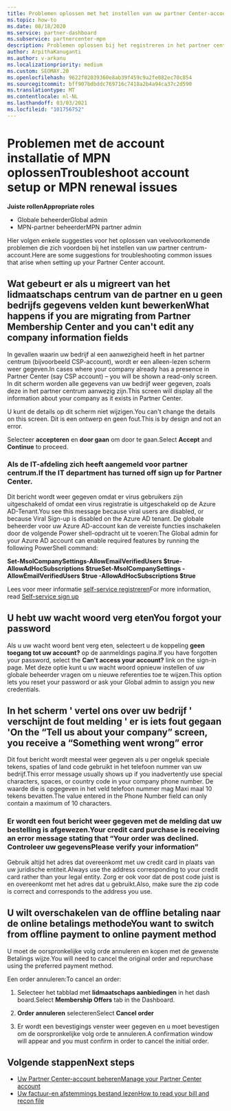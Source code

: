 ```yaml
---
title: Problemen oplossen met het instellen van uw partner Center-account of problemen met MPN-vernieuwing
ms.topic: how-to
ms.date: 08/18/2020
ms.service: partner-dashboard
ms.subservice: partnercenter-mpn
description: Problemen oplossen bij het registreren in het partner centrum. Beantwoordt antwoorden op uitdagingen met betalings wijzen, wacht woorden verg eten en nog veel meer.
author: ArpithaKanuganti
ms.author: v-arkanu
ms.localizationpriority: medium
ms.custom: SEOMAY.20
ms.openlocfilehash: 9622f02039360e8ab39f459c9a2fe082ec70c854
ms.sourcegitcommit: bff907bdbddc769716c7418a2b4a94ca37c2d590
ms.translationtype: MT
ms.contentlocale: nl-NL
ms.lasthandoff: 03/03/2021
ms.locfileid: "101756752"
---
```

# <a name="troubleshoot-account-setup-or-mpn-renewal-issues"></a><span data-ttu-id="b6d90-104">Problemen met de account installatie of MPN oplossen</span><span class="sxs-lookup"><span data-stu-id="b6d90-104">Troubleshoot account setup or MPN renewal issues</span></span>


<span data-ttu-id="b6d90-105">**Juiste rollen**</span><span class="sxs-lookup"><span data-stu-id="b6d90-105">**Appropriate roles**</span></span>

- <span data-ttu-id="b6d90-106">Globale beheerder</span><span class="sxs-lookup"><span data-stu-id="b6d90-106">Global admin</span></span>
- <span data-ttu-id="b6d90-107">MPN-partner beheerder</span><span class="sxs-lookup"><span data-stu-id="b6d90-107">MPN partner admin</span></span> 
 
<span data-ttu-id="b6d90-108">Hier volgen enkele suggesties voor het oplossen van veelvoorkomende problemen die zich voordoen bij het instellen van uw partner centrum-account.</span><span class="sxs-lookup"><span data-stu-id="b6d90-108">Here are some suggestions for troubleshooting common issues that arise when setting up your Partner Center account.</span></span>

## <a name="what-happens-if-you-are-migrating-from-partner-membership-center-and-you-cant-edit-any-company-information-fields"></a><span data-ttu-id="b6d90-109">Wat gebeurt er als u migreert van het lidmaatschaps centrum van de partner en u geen bedrijfs gegevens velden kunt bewerken</span><span class="sxs-lookup"><span data-stu-id="b6d90-109">What happens if you are migrating from Partner Membership Center and you can't edit any company information fields</span></span>

<span data-ttu-id="b6d90-110">In gevallen waarin uw bedrijf al een aanwezigheid heeft in het partner centrum (bijvoorbeeld CSP-account), wordt er een alleen-lezen scherm weer gegeven.</span><span class="sxs-lookup"><span data-stu-id="b6d90-110">In cases where your company already has a presence in Partner Center (say CSP account) – you will be shown a read-only screen.</span></span> <span data-ttu-id="b6d90-111">In dit scherm worden alle gegevens van uw bedrijf weer gegeven, zoals deze in het partner centrum aanwezig zijn.</span><span class="sxs-lookup"><span data-stu-id="b6d90-111">This screen will display all the information about your company as it exists in Partner Center.</span></span>

<span data-ttu-id="b6d90-112">U kunt de details op dit scherm niet wijzigen.</span><span class="sxs-lookup"><span data-stu-id="b6d90-112">You can't change the details on this screen.</span></span> <span data-ttu-id="b6d90-113">Dit is een ontwerp en geen fout.</span><span class="sxs-lookup"><span data-stu-id="b6d90-113">This is by design and not an error.</span></span>

<span data-ttu-id="b6d90-114">Selecteer **accepteren** en **door gaan** om door te gaan.</span><span class="sxs-lookup"><span data-stu-id="b6d90-114">Select **Accept** and **Continue** to proceed.</span></span>


### <a name="if-the-it-department-has-turned-off-sign-up-for-partner-center"></a><span data-ttu-id="b6d90-115">Als de IT-afdeling zich heeft **aangemeld voor partner centrum**.</span><span class="sxs-lookup"><span data-stu-id="b6d90-115">If the IT department has turned off **sign up for Partner Center**.</span></span>

<span data-ttu-id="b6d90-116">Dit bericht wordt weer gegeven omdat er virus gebruikers zijn uitgeschakeld of omdat een virus registratie is uitgeschakeld op de Azure AD-Tenant.</span><span class="sxs-lookup"><span data-stu-id="b6d90-116">You see this message because viral users are disabled, or because Viral Sign-up is disabled on the Azure AD tenant.</span></span> <span data-ttu-id="b6d90-117">De globale beheerder voor uw Azure AD-account kan de vereiste functies inschakelen door de volgende Power shell-opdracht uit te voeren:</span><span class="sxs-lookup"><span data-stu-id="b6d90-117">The Global admin for your Azure AD account can enable required features by running the following PowerShell command:</span></span>

<span data-ttu-id="b6d90-118">**Set-MsolCompanySettings-AllowEmailVerifiedUsers $true-AllowAdHocSubscriptions $true**</span><span class="sxs-lookup"><span data-stu-id="b6d90-118">**Set-MsolCompanySettings -AllowEmailVerifiedUsers $true -AllowAdHocSubscriptions $true**</span></span>

<span data-ttu-id="b6d90-119">Lees voor meer informatie [self-service registreren](/azure/active-directory/users-groups-roles/directory-self-service-signup)</span><span class="sxs-lookup"><span data-stu-id="b6d90-119">For more information, read [Self-service sign up](/azure/active-directory/users-groups-roles/directory-self-service-signup)</span></span>

## <a name="you-forgot-your-password"></a><span data-ttu-id="b6d90-120">U hebt uw wacht woord verg eten</span><span class="sxs-lookup"><span data-stu-id="b6d90-120">You forgot your password</span></span>

<span data-ttu-id="b6d90-121">Als u uw wacht woord bent verg eten, selecteert u de koppeling **geen toegang tot uw account?** op de aanmeldings pagina.</span><span class="sxs-lookup"><span data-stu-id="b6d90-121">If you have forgotten your password, select the **Can't access your account?** link on the sign-in page.</span></span> <span data-ttu-id="b6d90-122">Met deze optie kunt u uw wacht woord opnieuw instellen of uw globale beheerder vragen om u nieuwe referenties toe te wijzen.</span><span class="sxs-lookup"><span data-stu-id="b6d90-122">This option lets you reset your password or ask your Global admin to assign you new credentials.</span></span>

## <a name="on-the-tell-us-about-your-company-screen-you-receive-a-something-went-wrong-error"></a><span data-ttu-id="b6d90-123">In het scherm ' vertel ons over uw bedrijf ' verschijnt de fout melding ' er is iets fout gegaan '</span><span class="sxs-lookup"><span data-stu-id="b6d90-123">On the “Tell us about your company” screen, you receive a “Something went wrong” error</span></span>

<span data-ttu-id="b6d90-124">Dit fout bericht wordt meestal weer gegeven als u per ongeluk speciale tekens, spaties of land code gebruikt in het telefoon nummer van uw bedrijf.</span><span class="sxs-lookup"><span data-stu-id="b6d90-124">This error message usually shows up if you inadvertently use special characters, spaces, or country code in your company phone number.</span></span> <span data-ttu-id="b6d90-125">De waarde die is opgegeven in het veld telefoon nummer mag Maxi maal 10 tekens bevatten.</span><span class="sxs-lookup"><span data-stu-id="b6d90-125">The value entered in the Phone Number field can only contain a maximum of 10 characters.</span></span>


### <a name="your-credit-card-purchase-is-receiving-an-error-message-stating-that-your-order-was-declined-please-verify-your-information"></a><span data-ttu-id="b6d90-126">Er wordt een fout bericht weer gegeven met de melding dat uw bestelling is afgewezen.</span><span class="sxs-lookup"><span data-stu-id="b6d90-126">Your credit card purchase is receiving an error message stating that “Your order was declined.</span></span> <span data-ttu-id="b6d90-127">Controleer uw gegevens</span><span class="sxs-lookup"><span data-stu-id="b6d90-127">Please verify your information”</span></span>


<span data-ttu-id="b6d90-128">Gebruik altijd het adres dat overeenkomt met uw credit card in plaats van uw juridische entiteit.</span><span class="sxs-lookup"><span data-stu-id="b6d90-128">Always use the address corresponding to your credit card rather than your legal entity.</span></span> <span data-ttu-id="b6d90-129">Zorg er ook voor dat de post code juist is en overeenkomt met het adres dat u gebruikt.</span><span class="sxs-lookup"><span data-stu-id="b6d90-129">Also, make sure the zip code is correct and corresponds to the address you use.</span></span>

## <a name="you-want-to-switch-from-offline-payment-to-online-payment-method"></a><span data-ttu-id="b6d90-130">U wilt overschakelen van de offline betaling naar de online betalings methode</span><span class="sxs-lookup"><span data-stu-id="b6d90-130">You want to switch from offline payment to online payment method</span></span> 

<span data-ttu-id="b6d90-131">U moet de oorspronkelijke volg orde annuleren en kopen met de gewenste Betalings wijze.</span><span class="sxs-lookup"><span data-stu-id="b6d90-131">You will need to cancel the original order and repurchase using the preferred payment method.</span></span>

<span data-ttu-id="b6d90-132">Een order annuleren:</span><span class="sxs-lookup"><span data-stu-id="b6d90-132">To cancel an order:</span></span>

1. <span data-ttu-id="b6d90-133">Selecteer het tabblad met **lidmaatschaps aanbiedingen** in het dash board.</span><span class="sxs-lookup"><span data-stu-id="b6d90-133">Select **Membership Offers** tab in the Dashboard.</span></span>

2. <span data-ttu-id="b6d90-134">**Order annuleren** selecteren</span><span class="sxs-lookup"><span data-stu-id="b6d90-134">Select **Cancel order**</span></span>

3. <span data-ttu-id="b6d90-135">Er wordt een bevestigings venster weer gegeven en u moet bevestigen om de oorspronkelijke volg orde te annuleren.</span><span class="sxs-lookup"><span data-stu-id="b6d90-135">A confirmation window will appear and you must confirm in order to cancel the initial order.</span></span>

## <a name="next-steps"></a><span data-ttu-id="b6d90-136">Volgende stappen</span><span class="sxs-lookup"><span data-stu-id="b6d90-136">Next steps</span></span>

- [<span data-ttu-id="b6d90-137">Uw Partner Center-account beheren</span><span class="sxs-lookup"><span data-stu-id="b6d90-137">Manage your Partner Center account</span></span>](partner-center-account-setup.md)
- [<span data-ttu-id="b6d90-138">Uw factuur-en afstemmings bestand lezen</span><span class="sxs-lookup"><span data-stu-id="b6d90-138">How to read your bill and recon file</span></span>](read-your-bill.md)
